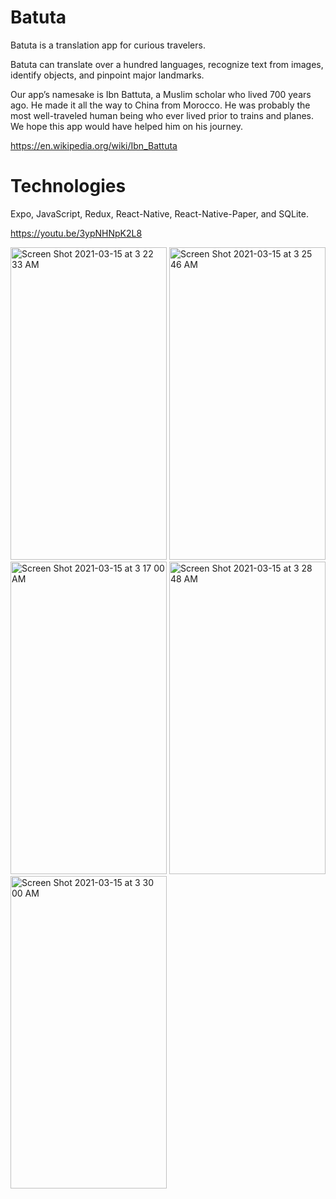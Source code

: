 # Batuta

Batuta is a translation app for curious travelers.

Batuta can translate over a hundred languages, recognize text from images, identify objects, and pinpoint major landmarks.

Our app’s namesake is Ibn Battuta, a Muslim scholar who lived 700 years ago. He made it all the way to China from Morocco. He was probably the most well-traveled human being who ever lived prior to trains and planes. We hope this app would have helped him on his journey. 

https://en.wikipedia.org/wiki/Ibn_Battuta

# Technologies
Expo, JavaScript, Redux, React-Native, React-Native-Paper, and SQLite.

https://youtu.be/3ypNHNpK2L8

<span>
<img width="250" height="500" alt="Screen Shot 2021-03-15 at 3 22 33 AM" src="https://user-images.githubusercontent.com/61565989/111117347-c9331700-853d-11eb-86e3-aba53d375c41.png">
  
<img width="250" height="500" alt="Screen Shot 2021-03-15 at 3 25 46 AM" src="https://user-images.githubusercontent.com/61565989/111117665-33e45280-853e-11eb-8542-ec2e9a03cd0e.png">

<img width="250" height="500" alt="Screen Shot 2021-03-15 at 3 17 00 AM" src="https://user-images.githubusercontent.com/61565989/111116873-064ad980-853d-11eb-841a-f29ac74e3bcb.png">

<img width="250" height="500" alt="Screen Shot 2021-03-15 at 3 28 48 AM" src="https://user-images.githubusercontent.com/61565989/111118411-24193e00-853f-11eb-8e59-e73f7dcee32c.png">

<img width="250" height="500" alt="Screen Shot 2021-03-15 at 3 30 00 AM" src="https://user-images.githubusercontent.com/61565989/111118467-35624a80-853f-11eb-9c95-a85ccaa2bb15.png">
<span>
